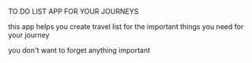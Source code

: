 TO DO LIST APP FOR YOUR JOURNEYS

this app helps you create travel list for the important things you need for your journey

you don't want to forget anything important